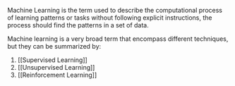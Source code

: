 Machine Learning is the term used to describe the computational process of learning patterns or tasks without following explicit instructions, the process should find the patterns in a set of data.

Machine learning is a very broad term that encompass different techniques, but they can be summarized by:

1. [[Supervised Learning]]
2. [[Unsupervised Learning]]
3. [[Reinforcement Learning]]
